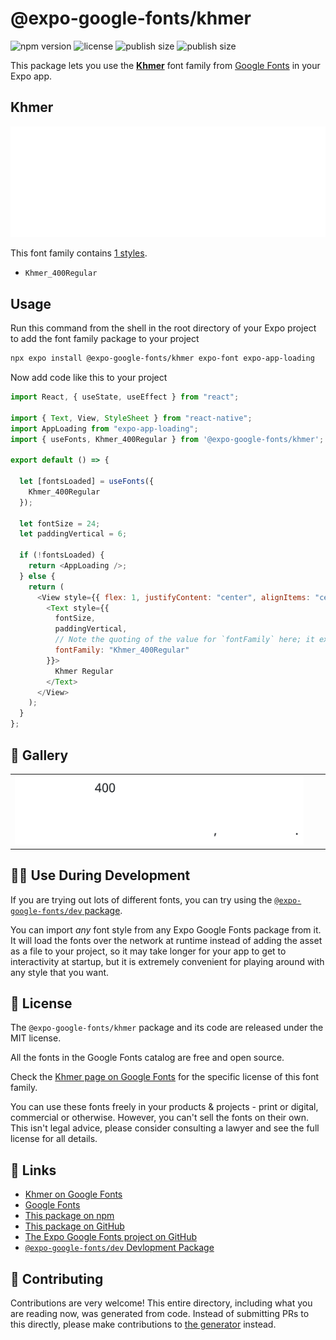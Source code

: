 # @expo-google-fonts/khmer

![npm version](https://flat.badgen.net/npm/v/@expo-google-fonts/khmer)
![license](https://flat.badgen.net/github/license/expo/google-fonts)
![publish size](https://flat.badgen.net/packagephobia/install/@expo-google-fonts/khmer)
![publish size](https://flat.badgen.net/packagephobia/publish/@expo-google-fonts/khmer)

This package lets you use the [**Khmer**](https://fonts.google.com/specimen/Khmer) font family from [Google Fonts](https://fonts.google.com/) in your Expo app.

## Khmer

![Khmer](./font-family.png)

This font family contains [1 styles](#-gallery).

- `Khmer_400Regular`

## Usage

Run this command from the shell in the root directory of your Expo project to add the font family package to your project

```sh
npx expo install @expo-google-fonts/khmer expo-font expo-app-loading
```

Now add code like this to your project

```js
import React, { useState, useEffect } from "react";

import { Text, View, StyleSheet } from "react-native";
import AppLoading from "expo-app-loading";
import { useFonts, Khmer_400Regular } from '@expo-google-fonts/khmer';

export default () => {

  let [fontsLoaded] = useFonts({
    Khmer_400Regular
  });

  let fontSize = 24;
  let paddingVertical = 6;

  if (!fontsLoaded) {
    return <AppLoading />;
  } else {
    return (
      <View style={{ flex: 1, justifyContent: "center", alignItems: "center" }}>
        <Text style={{
          fontSize,
          paddingVertical,
          // Note the quoting of the value for `fontFamily` here; it expects a string!
          fontFamily: "Khmer_400Regular"
        }}>
          Khmer Regular
        </Text>
      </View>
    );
  }
};
```

## 🔡 Gallery


||||
|-|-|-|
|![Khmer_400Regular](./Khmer_400Regular.ttf.png)||||


## 👩‍💻 Use During Development

If you are trying out lots of different fonts, you can try using the [`@expo-google-fonts/dev` package](https://github.com/expo/google-fonts/tree/master/font-packages/dev#readme).

You can import _any_ font style from any Expo Google Fonts package from it. It will load the fonts over the network at runtime instead of adding the asset as a file to your project, so it may take longer for your app to get to interactivity at startup, but it is extremely convenient for playing around with any style that you want.


## 📖 License

The `@expo-google-fonts/khmer` package and its code are released under the MIT license.

All the fonts in the Google Fonts catalog are free and open source.

Check the [Khmer page on Google Fonts](https://fonts.google.com/specimen/Khmer) for the specific license of this font family.

You can use these fonts freely in your products & projects - print or digital, commercial or otherwise. However, you can't sell the fonts on their own. This isn't legal advice, please consider consulting a lawyer and see the full license for all details.

## 🔗 Links

- [Khmer on Google Fonts](https://fonts.google.com/specimen/Khmer)
- [Google Fonts](https://fonts.google.com/)
- [This package on npm](https://www.npmjs.com/package/@expo-google-fonts/khmer)
- [This package on GitHub](https://github.com/expo/google-fonts/tree/master/font-packages/khmer)
- [The Expo Google Fonts project on GitHub](https://github.com/expo/google-fonts)
- [`@expo-google-fonts/dev` Devlopment Package](https://github.com/expo/google-fonts/tree/master/font-packages/dev)

## 🤝 Contributing

Contributions are very welcome! This entire directory, including what you are reading now, was generated from code. Instead of submitting PRs to this directly, please make contributions to [the generator](https://github.com/expo/google-fonts/tree/master/packages/generator) instead.
